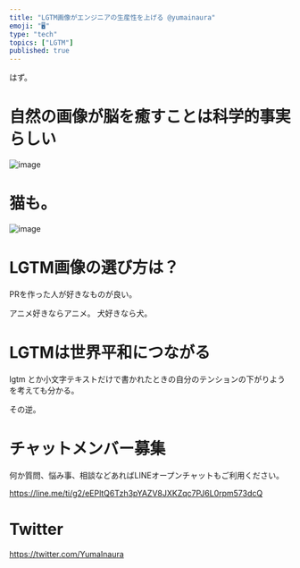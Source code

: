 ```yaml
---
title: "LGTM画像がエンジニアの生産性を上げる @yumainaura"
emoji: "🖥"
type: "tech"
topics: ["LGTM"]
published: true
---
```


はず。

# 自然の画像が脳を癒すことは科学的事実らしい

![image](https://user-images.githubusercontent.com/13635059/50536778-6d1d8b80-0b9b-11e9-9d7c-cc99dff1c754.png)

# 猫も。

![image](https://user-images.githubusercontent.com/13635059/50536784-7ad31100-0b9b-11e9-9791-3e2ba67392f2.png)

# LGTM画像の選び方は？

PRを作った人が好きなものが良い。

アニメ好きならアニメ。
犬好きなら犬。

# LGTMは世界平和につながる

lgtm とか小文字テキストだけで書かれたときの自分のテンションの下がりようを考えても分かる。

その逆。








<!-- Update From Qiita API -->

# チャットメンバー募集


何か質問、悩み事、相談などあればLINEオープンチャットもご利用ください。

https://line.me/ti/g2/eEPltQ6Tzh3pYAZV8JXKZqc7PJ6L0rpm573dcQ





# Twitter


https://twitter.com/YumaInaura


<!-- Update From Qiita API -->


